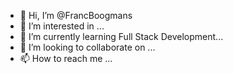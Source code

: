 - 👋 Hi, I’m @FrancBoogmans
- 👀 I’m interested in ...
- 🌱 I’m currently learning Full Stack Development...
- 💞️ I’m looking to collaborate on ...
- 📫 How to reach me ...

<!---
FrancBoogmans/FrancBoogmans is a ✨ special ✨ repository because its `README.md` (this file) appears on your GitHub profile.
You can click the Preview link to take a look at your changes.
--->
